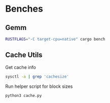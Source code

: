 # Benches

## Gemm

```sh
RUSTFLAGS="-C target-cpu=native" cargo bench
```

## Cache Utils

Get cache info
```sh
sysctl -a | grep 'cachesize'
```

Run helper script for block sizes
```sh
python3 cache.py
```
